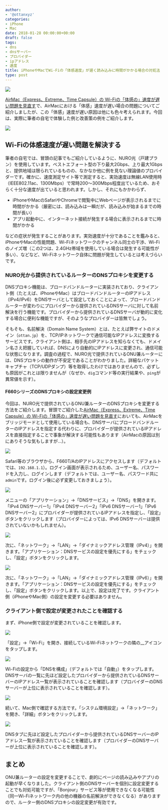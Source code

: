 ```yaml
---
author:
- '@ottanxyz'
categories:
- iPhone
- Mac
date: 2018-01-28 00:00:00+00:00
draft: false
tags:
- dns
- dnsサーバー
- プロバイダー
- ipアドレス
- 速度
title: iPhoneやMacでWi-Fiの「体感速度」が遅く読み込みに時間がかかる場合の対処法
type: post
---
```


![](180126-5a6b30c618a6f.jpg)

[AirMac（Express、Extreme、Time Capsule）の Wi-Fiの「体感の」速度が遅い問題を見直す](/posts/2018/01/airmac-express-extreme-time-capsule-wifi-speed-slow-6529/)で、AirMacにおける「体感」速度が遅い場合の問題についてご紹介しましたが、この「体感」速度が遅い原因は他にも色々考えられます。今回は、実際に筆者の自宅で体験した例と改善策の例をご紹介します。

![](180127-5a6c858497735.png)

## Wi-Fiの体感速度が遅い問題を解決する

筆者の自宅では、冒頭の記事でもご紹介しているように、NURO光（戸建プラン）を使用しています。ベストエフォート型の下り最大2Gbps、上り最大1Gbpsと、提供地域は限られているものの、なかなか他に例を見ない理論値のプロバイダーです。確かに、速度測定サイト等で測定すると、実効速度は無線LAN使用時（IEEE802.11ac、1300Mbps）で常時200〜300Mbps程度出ているため、おそらく十分な速度が出ていると思われます。しかし、それにもかかわらず、

-   iPhoneやMacのSafariやChromeで閲覧中にWebページが表示されるまでに時間がかかる（厳密には、読み込みは一瞬だが、読み込みが始まるまでの時間が長い）
-   アプリ起動中に、インターネット接続が発生する場合に表示されるまでに時間がかかる

などの症状が発生することがあります。実効速度が十分であることを鑑みると、iPhoneやMacの性能問題、Wi-Fiネットワークのチャンネル同士の干渉、Wi-Fiのノイズ増（この2つは、2.4GHz帯域を使用している場合は発生する可能性が多い）、などなど、Wi-Fiネットワーク自体に問題が発生しているとは考えづらいです。

### NURO光から提供されているルーターのDNSプロキシを変更する

DNSプロキシ機能は、ブロードバンドルーターに実装されており、クライアント側（たとえば、iPhoneやMac）はブロードバンドルーターのIPアドレス（IPv4/IPv6）をDNSサーバとして設定しておくことによって、ブロードバンドルーターが変わりにプロバイダーから提供されているDNSサーバに対して名前解決を行う機能です。プロバイダーから提供されているDNSサーバが動的に変化する場合に便利な機能ですが、そのようなプロバイダーは皆無でしょう。

そもそも、名前解決（Domain Name System）とは、たとえば弊サイトのドメイン（`ottan.jp`）を、TCP/IPネットワークで通信可能なIPアドレスに変換するサービスです。クライアント側は、相手先のIPアドレスを知らなくても、ドメイン名さえ把握していれば、DNSにより自動的にIPアドレスに変更され、通信可能な状態になります。調査の過程で、NURO光で提供されているONU兼ルーターには、DNSプロキシの動作が不安定であることがわかりました。詳細なパケットキャプチャ（TCP/UDPダンプ）等を取得したわけではありませんので、必ずしも原因がこれとは限りませんが（なぜか、`dig`コマンド等の実行結果や、`ping`が異常値を示す）。

#### F660シリーズのDNSプロキシの設定変更例

今回は、NURO光で提供されているONU兼ルーターのDNSプロキシを変更する方法をご紹介します。冒頭でご紹介した[AirMac（Express、Extreme、Time Capsule）の Wi-Fiの「体感の」速度が遅い問題を見直す](/posts/2018/01/airmac-express-extreme-time-capsule-wifi-speed-slow-6529/)においても、AirMacをブリッジモードとして使用している場合も、DNSサーバにブロードバンドルーターのIPアドレスを指定する代わりに、プロバイダーが提供されているIPアドレスを直接指定することで事象が解決する可能性もあります（AirMacの原因は別にありそうな気もしますが…）。

![](180128-5a6d41f30f6bc.png)

Safari等のブラウザから、F660T/AのIPアドレスにアクセスします（デフォルトでは、`192.168.1.1`）。ログイン画面が表示されるため、ユーザー名、パスワードを入力し、ログインします（デフォルトでは、ユーザー名、パスワード共に`admin`です。ログイン後に必ず変更しておきましょう）。

![](180128-5a6d41fc6fe25.png)

メニューの「アプリケーション」→「DNSサービス」→「DNS」を開きます。「IPv4 DNSサーバー1」「IPv4 DNSサーバー2」「IPv6 DNSサーバー1」「IPv6 DNSサーバー2」にプロバイダーが提供されているIPアドレスを指定し、「設定」ボタンをクリックします（プロバイダーによっては、IPv6 DNSサーバーは提供されていないかもしれません）。

![](180128-5a6d421db3dbd.png)

次に、「ネットワーク」→「LAN」→「ダイナミックアドレス管理（IPv4）」を開きます。「アプリケーション：DNSサービスの設定を優先にする」をチェックし、「設定」ボタンをクリックします。

![](180128-5a6d4227f2a29.png)

次に、「ネットワーク」→「LAN」→「ダイナミックアドレス管理（IPv6）」を開きます。「アプリケーション：DNSサービスの設定を優先にする」をチェックし、「設定」ボタンをクリックします。以上で、設定は完了です。クライアント側（iPhoneやMac側）の設定を変更する必要はありません。

### クライアント側で設定が変更されたことを確認する

まず、iPhone側で設定が変更されていることを確認します。

![](180128-5a6d459e52c8f.png)

「設定」→「Wi-Fi」を開き、接続しているWi-Fiネットワークの隣の\_\_アイコンをタップします。

![](180128-5a6d45a5ac683.png)

Wi-Fiの設定から「DNSを構成」（デフォルトでは「自動」）をタップします。DNSサーバの一覧に先ほど設定したプロバイダーから提供されているDNSサーバーのIPアドレス一覧が表示されていることを確認します（プロバイダーのDNSサーバーが上位に表示されていることを確認します）。

![](180128-5a6d45edc8f3f.png)

続いて、Mac側で確認する方法です。「システム環境設定」→「ネットワーク」を開き、「詳細」ボタンをクリックします。

![](180128-5a6d45f5eaab5.png)

DNSタブに先ほど設定したプロバイダーから提供されているDNSサーバーのIPアドレス一覧が表示されていることを確認します（プロバイダーのDNSサーバーが上位に表示されていることを確認します）。

## まとめ

ONU兼ルーターの設定を変更することで、劇的にページの読み込みやアプリの起動が早くなりました。クライアント側のDNSサーバーを個別に設定変更することでも対処可能ですが、「Bonjour」サービス等が使用できなくなる可能性（同一Wi-Fiネットワーク内の他の機器の名前解決ができなくなる）がありますので、ルーター側のDNSプロキシの設定変更が有効です。
